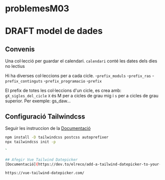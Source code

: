 # problemesM03
# DRAFT model de dades

## Convenis
Una col·lecció per guardar el calendari.
`calendari`
conté les dates dels dies no lectius


Hi ha diverses col·leccions per a cada cicle.
-`prefix_moduls`
-`prefix_ras`
-`prefix_continguts`
-`prefix_programacio`
-`prefix`

El prefix de totes les col·leccions d'un cicle, es crea amb:
`gX_sigles_del_cicle`
`X` és M per a cicles de grau mig i `s` per a cicles de grau superior. 
Per exemple: gs_daw...


## Configuració Tailwindcss
Seguir les instruccion de la [Documentació](https://tailwindcss.tw/docs/guides/vite)
```bash
npm install -D tailwindcss postcss autoprefixer
npx tailwindcss init -p

`

## Afegir Vue Tailwind Datepicker
[Documentació](https://dev.to/elreco/add-a-tailwind-datepicker-to-your-vue-3-application-57j2)

https://vue-tailwind-datepicker.com/
